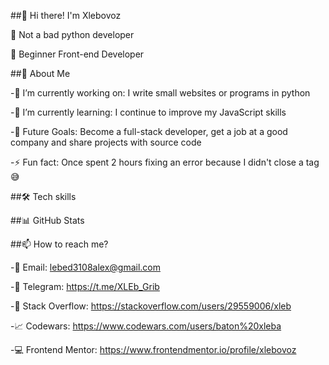 ##👋 Hi there! I'm Xlebovoz

🚀 Not a bad python developer

🚀 Beginner Front-end Developer


##🌟 About Me

-🔭 I’m currently working on: I write small websites or programs in python

-🌱 I’m currently learning: I continue to improve my JavaScript skills

-🎯 Future Goals: Become a full-stack developer, get a job at a good company and share projects with source code

-⚡ Fun fact: Once spent 2 hours fixing an error because I didn't close a tag 😅

##🛠️ Tech skills

##📊 GitHub Stats

##📫 How to reach me?

-📧 Email: lebed3108alex@gmail.com

-📣 Telegram: https://t.me/XLEb_Grib

-💼 Stack Overflow: https://stackoverflow.com/users/29559006/xleb

-📈 Codewars: https://www.codewars.com/users/baton%20xleba

-💻 Frontend Mentor: https://www.frontendmentor.io/profile/xlebovoz



<!--
**xlebovoz/xlebovoz** is a ✨ _special_ ✨ repository because its `README.md` (this file) appears on your GitHub profile.

Here are some ideas to get you started:
- 🤔 I’m looking for help with ...
- 💬 Ask me about ...
- 📫 How to reach me: ...
- 😄 Pronouns: ...
 ...
-->

